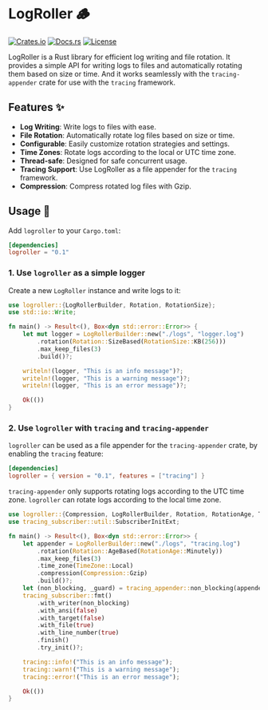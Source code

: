 # LogRoller 🪵

[![Crates.io](https://img.shields.io/crates/v/logroller)](https://crates.io/crates/logroller)
[![Docs.rs](https://docs.rs/logroller/badge.svg)](https://docs.rs/logroller)
[![License](https://img.shields.io/crates/l/logroller)](https://img.shields.io/crates/l/logroller)

LogRoller is a Rust library for efficient log writing and file rotation. It provides a simple API for writing logs to files and automatically rotating them based on size or time. And it works seamlessly with the `tracing-appender` crate for use with the `tracing` framework.

## Features ✨

- **Log Writing**: Write logs to files with ease.
- **File Rotation**: Automatically rotate log files based on size or time.
- **Configurable**: Easily customize rotation strategies and settings.
- **Time Zones**: Rotate logs according to the local or UTC time zone.
- **Thread-safe**: Designed for safe concurrent usage.
- **Tracing Support**: Use LogRoller as a file appender for the `tracing` framework.
- **Compression**: Compress rotated log files with Gzip.

## Usage 🚀

Add `logroller` to your `Cargo.toml`:

```toml
[dependencies]
logroller = "0.1"
```

### 1. Use `logroller` as a simple logger

Create a new `LogRoller` instance and write logs to it:

```rust
use logroller::{LogRollerBuilder, Rotation, RotationSize};
use std::io::Write;

fn main() -> Result<(), Box<dyn std::error::Error>> {
    let mut logger = LogRollerBuilder::new("./logs", "logger.log")
        .rotation(Rotation::SizeBased(RotationSize::KB(256)))
        .max_keep_files(3)
        .build()?;

    writeln!(logger, "This is an info message")?;
    writeln!(logger, "This is a warning message")?;
    writeln!(logger, "This is an error message")?;

    Ok(())
}
```

### 2. Use `logroller` with `tracing` and `tracing-appender`

`logroller` can be used as a file appender for the `tracing-appender` crate, by enabling the `tracing` feature:

```toml
[dependencies]
logroller = { version = "0.1", features = ["tracing"] }
```

`tracing-appender` only supports rotating logs according to the UTC time zone. `logroller` can rotate logs according to the local time zone.

```rust
use logroller::{Compression, LogRollerBuilder, Rotation, RotationAge, TimeZone};
use tracing_subscriber::util::SubscriberInitExt;

fn main() -> Result<(), Box<dyn std::error::Error>> {
    let appender = LogRollerBuilder::new("./logs", "tracing.log")
        .rotation(Rotation::AgeBased(RotationAge::Minutely))
        .max_keep_files(3)
        .time_zone(TimeZone::Local)
        .compression(Compression::Gzip)
        .build()?;
    let (non_blocking, _guard) = tracing_appender::non_blocking(appender);
    tracing_subscriber::fmt()
        .with_writer(non_blocking)
        .with_ansi(false)
        .with_target(false)
        .with_file(true)
        .with_line_number(true)
        .finish()
        .try_init()?;

    tracing::info!("This is an info message");
    tracing::warn!("This is a warning message");
    tracing::error!("This is an error message");

    Ok(())
}
```
